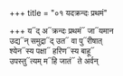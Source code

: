 +++
title = "०१ यदक्रन्दः प्रथमं"

+++
य᳓द् अ᳓क्रन्दः प्रथमं᳓ जा᳓यमान  
उद्य᳓न् समुद्रा᳓द् उत᳓ वा पु᳓रीषात्  
श्येन᳓स्य पक्षा᳓ हरिण᳓स्य बाहू᳓  
उपस्तु᳓त्यम् म᳓हि जातं᳓ ते अर्वन्